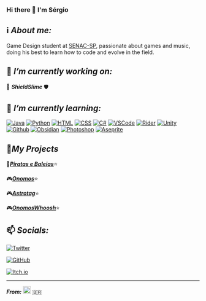 ### Hi there 👋 I'm Sérgio

## ℹ️ ***About me:*** 

Game Design student at [SENAC-SP](https://www.sp.senac.br), passionate about games and music, doing his best to learn how to code and evolve in the field.

## 🔭 ***I’m currently working on:***

🧪 ***ShieldSlime*** 🛡️

## 🌱 ***I’m currently learning:***

[![Java](https://img.shields.io/badge/Code-Java-brightgreen?style=flat-square&logo=java)](https://www.w3schools.com/java/)
[![Python](https://img.shields.io/badge/Code-Python-blue?style=flat-square&logo=python)](https://www.w3schools.com/python/)
[![HTML](https://img.shields.io/badge/Code-HTML-orange?style=flat-square&logo=HTML5)](https://www.w3schools.com/html/)
[![CSS](https://img.shields.io/badge/Code-CSS-white?style=flat-square&logo=CSS3)](https://www.w3schools.com/css/)
[![C#](https://img.shields.io/badge/Code-C%23-white?style=flat-square&logo=csharp)](https://www.w3schools.com/cs/index.php)
[![VSCode](https://img.shields.io/badge/Editor-VSCode-blue?style=flat-square&logo=visualstudiocode)](https://code.visualstudio.com/)
[![Rider](https://img.shields.io/badge/Editor-Rider-red?style=flat-square&logo=rider)](https://www.jetbrains.com/rider/)
[![Unity](https://img.shields.io/badge/Tool-Unity-lightgrey?style=flat-square&logo=unity)](https://unity.com/)
[![Github](https://img.shields.io/badge/Tool-Github-white?style=flat-square&logo=github)](https://github.com/)
[![Obsidian](https://img.shields.io/badge/Tool-Obsidian-purple?style=flat-square&logo=obsidian)](https://obsidian.md/)
[![Photoshop](https://img.shields.io/badge/Tool-Photoshop-blue?style=flat-square&logo=adobephotoshop)](https://www.adobe.com/products/photoshop/landpa.html?sdid=KQPOM&mv=search&ef_id=CjwKCAjwur-SBhB6EiwA5sKtjns6yTkQ2IsXvIaE4tmIdaU6Cg-yNFulspYWcj8Ax4vcdctKsiDuERoC0tYQAvD_BwE:G:s&s_kwcid=AL!3085!3!534509111518!e!!g!!photoshop!188192502!10077842982&gclid=CjwKCAjwur-SBhB6EiwA5sKtjns6yTkQ2IsXvIaE4tmIdaU6Cg-yNFulspYWcj8Ax4vcdctKsiDuERoC0tYQAvD_BwE)
[![Aseprite](https://img.shields.io/badge/Tool-Aseprite-lightblue?style=flat-square&logo=aseprite)](https://www.aseprite.org/)

## 💼***My Projects***

🎲<ins>***[Piratas e Baleias](https://drive.google.com/file/d/1jTakohOBBKUVdLnVsVIqtoYZAoTla8mW/view?usp=sharing)***</ins>⭐

🎮<ins>***[Onomos](https://github.com/Smurillopng/Onomos)***</ins>⭐

🎮<ins>***[Astrotag](https://github.com/Smurillopng/ProjetoKsi)***</ins>⭐

🎮<ins>***[OnomosWhoosh](https://github.com/Smurillopng/OnomosWhoosh)***</ins>⭐

## 📫 ***Socials:***

[![Twitter](https://img.shields.io/badge/@Smurillopng-%231DA1F2.svg?style=for-the-badge&logo=Twitter&logoColor=white)](https://twitter.com/Smurillopng)

[![GitHub](https://img.shields.io/badge/@Smurillopng-%23121011.svg?style=for-the-badge&logo=github&logoColor=white)](https://github.com/Smurillopng)

[![Itch.io](https://img.shields.io/badge/@Smurillopng-%23FF0B34.svg?style=for-the-badge&logo=Itch.io&logoColor=white)](https://smurillof.itch.io)

---
***From:*** <img src="https://user-images.githubusercontent.com/72756949/141886008-7863eed5-9de6-42d1-9649-ec8fb324d012.png" alt="alt text" width="20" height="20"> :brazil:

